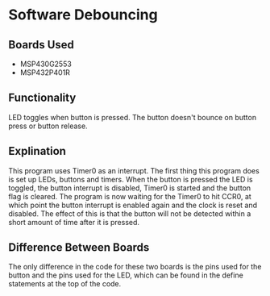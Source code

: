 # Software Debouncing

## Boards Used

- MSP430G2553
- MSP432P401R

## Functionality

LED toggles when button is pressed. The button doesn't bounce on button press or button release.

## Explination

This program uses Timer0 as an interrupt. The first thing this program does is set up LEDs, buttons and timers. When the button is pressed the LED is toggled, the button interrupt is disabled, Timer0 is started and the button flag is cleared. The program is now waiting for the Timer0 to hit CCR0, at which point the button interrupt is enabled again and the clock is reset and disabled. The effect of this is that the button will not be detected within a short amount of time after it is pressed.

## Difference Between Boards

The only difference in the code for these two boards is the pins used for the button and the pins used for the LED, which can be found in the define statements at the top of the code.
